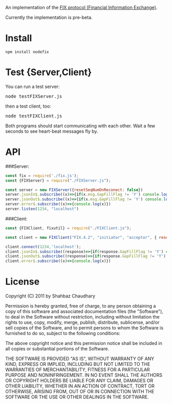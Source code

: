 An implementation of the [FIX protocol (Financial Information Exchange)](http://en.wikipedia.org/wiki/Financial_Information_eXchange).

Currently the implementation is pre-beta.

Install
====

    npm install nodefix

Test {Server,Client}
============

You can run a test server:

<pre>
node testFIXServer.js
</pre>

then a test client, too:

<pre>
node testFIXClient.js
</pre>

Both programs should start communicating with each other.  Wait a few seconds to see
heart-beat messages fly by.

API
===

###Server:
```javascript
const fix = require('./fix.js');
const {FIXServer} = require("./FIXServer.js");

const server = new FIXServer({resetSeqNumOnReconect: false})
server.jsonIn$.subscribe((x)=>{if(x.msg.GapFillFlag != 'Y') console.log('jsonIn', x)})
server.jsonOut$.subscribe((x)=>{if(x.msg.GapFillFlag != 'Y') console.log('jsonOut', x)})
server.error$.subscribe((x)=>{console.log(x)})
server.listen(1234, "localhost")
```

###Client:
```javascript
const {FIXClient, fixutil} = require("./FIXClient.js");

const client = new FIXClient("FIX.4.2", "initiator", "acceptor", { resetSeqNumOnReconect: false })

client.connect(1234,'localhost');
client.jsonIn$.subscribe((response)=>{if(response.GapFillFlag != 'Y') console.log('initiator jsonIn',response)})
client.jsonOut$.subscribe((response)=>{if(response.GapFillFlag != 'Y') console.log('initiator jsonOut',response)})
client.error$.subscribe((x)=>{console.log(x)})
```

License
=======
Copyright (C) 2011 by Shahbaz Chaudhary

Permission is hereby granted, free of charge, to any person obtaining a copy
of this software and associated documentation files (the "Software"), to deal
in the Software without restriction, including without limitation the rights
to use, copy, modify, merge, publish, distribute, sublicense, and/or sell
copies of the Software, and to permit persons to whom the Software is
furnished to do so, subject to the following conditions:

The above copyright notice and this permission notice shall be included in
all copies or substantial portions of the Software.

THE SOFTWARE IS PROVIDED "AS IS", WITHOUT WARRANTY OF ANY KIND, EXPRESS OR
IMPLIED, INCLUDING BUT NOT LIMITED TO THE WARRANTIES OF MERCHANTABILITY,
FITNESS FOR A PARTICULAR PURPOSE AND NONINFRINGEMENT. IN NO EVENT SHALL THE
AUTHORS OR COPYRIGHT HOLDERS BE LIABLE FOR ANY CLAIM, DAMAGES OR OTHER
LIABILITY, WHETHER IN AN ACTION OF CONTRACT, TORT OR OTHERWISE, ARISING FROM,
OUT OF OR IN CONNECTION WITH THE SOFTWARE OR THE USE OR OTHER DEALINGS IN
THE SOFTWARE.
